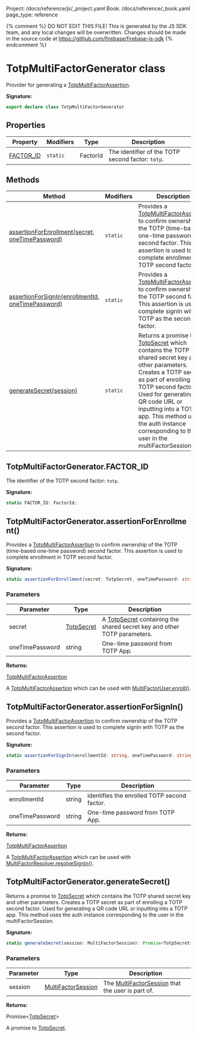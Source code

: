 Project: /docs/reference/js/_project.yaml
Book: /docs/reference/_book.yaml
page_type: reference

{% comment %}
DO NOT EDIT THIS FILE!
This is generated by the JS SDK team, and any local changes will be
overwritten. Changes should be made in the source code at
https://github.com/firebase/firebase-js-sdk
{% endcomment %}

# TotpMultiFactorGenerator class
Provider for generating a [TotpMultiFactorAssertion](./auth.totpmultifactorassertion.md#totpmultifactorassertion_interface)<!-- -->.

<b>Signature:</b>

```typescript
export declare class TotpMultiFactorGenerator 
```

## Properties

|  Property | Modifiers | Type | Description |
|  --- | --- | --- | --- |
|  [FACTOR\_ID](./auth.totpmultifactorgenerator.md#totpmultifactorgeneratorfactor_id) | <code>static</code> | FactorId | The identifier of the TOTP second factor: <code>totp</code>. |

## Methods

|  Method | Modifiers | Description |
|  --- | --- | --- |
|  [assertionForEnrollment(secret, oneTimePassword)](./auth.totpmultifactorgenerator.md#totpmultifactorgeneratorassertionforenrollment) | <code>static</code> | Provides a [TotpMultiFactorAssertion](./auth.totpmultifactorassertion.md#totpmultifactorassertion_interface) to confirm ownership of the TOTP (time-based one-time password) second factor. This assertion is used to complete enrollment in TOTP second factor. |
|  [assertionForSignIn(enrollmentId, oneTimePassword)](./auth.totpmultifactorgenerator.md#totpmultifactorgeneratorassertionforsignin) | <code>static</code> | Provides a [TotpMultiFactorAssertion](./auth.totpmultifactorassertion.md#totpmultifactorassertion_interface) to confirm ownership of the TOTP second factor. This assertion is used to complete signIn with TOTP as the second factor. |
|  [generateSecret(session)](./auth.totpmultifactorgenerator.md#totpmultifactorgeneratorgeneratesecret) | <code>static</code> | Returns a promise to [TotpSecret](./auth.totpsecret.md#totpsecret_class) which contains the TOTP shared secret key and other parameters. Creates a TOTP secret as part of enrolling a TOTP second factor. Used for generating a QR code URL or inputting into a TOTP app. This method uses the auth instance corresponding to the user in the multiFactorSession. |

## TotpMultiFactorGenerator.FACTOR\_ID

The identifier of the TOTP second factor: `totp`<!-- -->.

<b>Signature:</b>

```typescript
static FACTOR_ID: FactorId;
```

## TotpMultiFactorGenerator.assertionForEnrollment()

Provides a [TotpMultiFactorAssertion](./auth.totpmultifactorassertion.md#totpmultifactorassertion_interface) to confirm ownership of the TOTP (time-based one-time password) second factor. This assertion is used to complete enrollment in TOTP second factor.

<b>Signature:</b>

```typescript
static assertionForEnrollment(secret: TotpSecret, oneTimePassword: string): TotpMultiFactorAssertion;
```

### Parameters

|  Parameter | Type | Description |
|  --- | --- | --- |
|  secret | [TotpSecret](./auth.totpsecret.md#totpsecret_class) | A [TotpSecret](./auth.totpsecret.md#totpsecret_class) containing the shared secret key and other TOTP parameters. |
|  oneTimePassword | string | One-time password from TOTP App. |

<b>Returns:</b>

[TotpMultiFactorAssertion](./auth.totpmultifactorassertion.md#totpmultifactorassertion_interface)

A [TotpMultiFactorAssertion](./auth.totpmultifactorassertion.md#totpmultifactorassertion_interface) which can be used with [MultiFactorUser.enroll()](./auth.multifactoruser.md#multifactoruserenroll)<!-- -->.

## TotpMultiFactorGenerator.assertionForSignIn()

Provides a [TotpMultiFactorAssertion](./auth.totpmultifactorassertion.md#totpmultifactorassertion_interface) to confirm ownership of the TOTP second factor. This assertion is used to complete signIn with TOTP as the second factor.

<b>Signature:</b>

```typescript
static assertionForSignIn(enrollmentId: string, oneTimePassword: string): TotpMultiFactorAssertion;
```

### Parameters

|  Parameter | Type | Description |
|  --- | --- | --- |
|  enrollmentId | string | identifies the enrolled TOTP second factor. |
|  oneTimePassword | string | One-time password from TOTP App. |

<b>Returns:</b>

[TotpMultiFactorAssertion](./auth.totpmultifactorassertion.md#totpmultifactorassertion_interface)

A [TotpMultiFactorAssertion](./auth.totpmultifactorassertion.md#totpmultifactorassertion_interface) which can be used with [MultiFactorResolver.resolveSignIn()](./auth.multifactorresolver.md#multifactorresolverresolvesignin)<!-- -->.

## TotpMultiFactorGenerator.generateSecret()

Returns a promise to [TotpSecret](./auth.totpsecret.md#totpsecret_class) which contains the TOTP shared secret key and other parameters. Creates a TOTP secret as part of enrolling a TOTP second factor. Used for generating a QR code URL or inputting into a TOTP app. This method uses the auth instance corresponding to the user in the multiFactorSession.

<b>Signature:</b>

```typescript
static generateSecret(session: MultiFactorSession): Promise<TotpSecret>;
```

### Parameters

|  Parameter | Type | Description |
|  --- | --- | --- |
|  session | [MultiFactorSession](./auth.multifactorsession.md#multifactorsession_interface) | The [MultiFactorSession](./auth.multifactorsession.md#multifactorsession_interface) that the user is part of. |

<b>Returns:</b>

Promise&lt;[TotpSecret](./auth.totpsecret.md#totpsecret_class)<!-- -->&gt;

A promise to [TotpSecret](./auth.totpsecret.md#totpsecret_class)<!-- -->.

